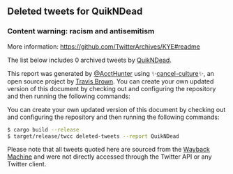 ## Deleted tweets for QuikNDead
### Content warning: racism and antisemitism
More information: https://github.com/TwitterArchives/KYE#readme

The list below includes 0 archived tweets by
[QuikNDead](https://twitter.com/QuikNDead).



This report was generated by [@AcctHunter](https://twitter.com/accthunter) using ✨[cancel-culture](https://github.com/travisbrown/cancel-culture)✨,
an open source project by [Travis Brown](https://twitter.com/travisbrown). You can create your own
updated version of this document by checking out and configuring the repository and then running
the following commands:

You can create your own updated version of this document by checking out and configuring the
repository and then running the following commands:

```bash
$ cargo build --release
$ target/release/twcc deleted-tweets --report QuikNDead
```

Please note that all tweets quoted here are sourced from the
[Wayback Machine](https://web.archive.org) and were not directly accessed through the Twitter API or
any Twitter client.

